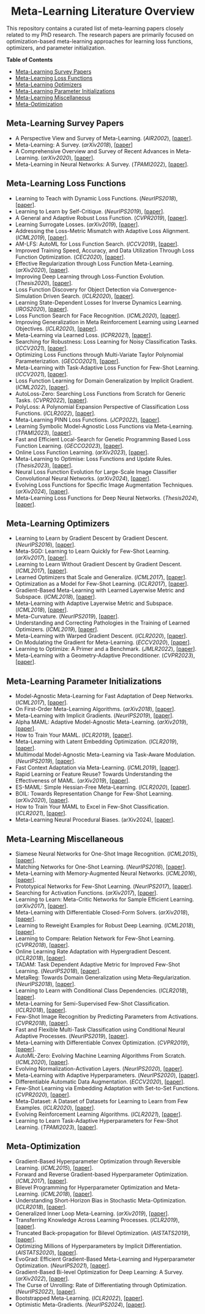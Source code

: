<h1 align="center">
Meta-Learning Literature Overview 
</h1>

This repository contains a curated list of meta-learning papers closely related to my PhD research. The research papers are primarily focused on optimization-based meta-learning approaches for learning loss functions, optimizers, and parameter initialization.

**Table of Contents**

- [Meta-Learning Survey Papers](#meta-learning-survey-papers)
- [Meta-Learning Loss Functions](#meta-learning-loss-functions)
- [Meta-Learning Optimizers](#meta-learning-optimizers)
- [Meta-Learning Parameter Initializations](#meta-learning-parameter-initializations)
- [Meta-Learning Miscellaneous](#meta-learning-miscellaneous)
- [Meta-Optimization](#meta-optimization)

## Meta-Learning Survey Papers

- A Perspective View and Survey of Meta-Learning. (_AIR2002_), [[paper](https://axon.cs.byu.edu/Dan/678/papers/Meta/Vilalta.pdf)].
- Meta-Learning: A Survey. (_arXiv2018_), [[paper](https://arxiv.org/abs/1810.03548)]
- A Comprehensive Overview and Survey of Recent Advances in Meta-Learning. (_arXiv2020_), [[paper](https://arxiv.org/abs/2004.11149)].
- Meta-Learning in Neural Networks: A Survey. (_TPAMI2022_), [[paper](https://arxiv.org/abs/2004.05439)].

## Meta-Learning Loss Functions

- Learning to Teach with Dynamic Loss Functions. (_NeurIPS2018_), [[paper](https://arxiv.org/abs/1810.12081)].
- Learning to Learn by Self-Critique. (_NeurIPS2019_), [[paper](https://arxiv.org/abs/1905.10295)].
- A General and Adaptive Robust Loss Function. (_CVPR2019_), [[paper](https://arxiv.org/abs/1701.03077)].
- Learning Surrogate Losses. (_arXiv2019_), [[paper](https://arxiv.org/abs/1905.10108)].
- Addressing the Loss-Metric Mismatch with Adaptive Loss Alignment. (_ICML2019_), [[paper](https://arxiv.org/abs/1905.05895)].
- AM-LFS: AutoML for Loss Function Search. (_ICCV2019_), [[paper](https://arxiv.org/abs/1905.07375)].
- Improved Training Speed, Accuracy, and Data Utilization Through Loss Function Optimization. (_CEC2020_), [[paper](https://arxiv.org/abs/1905.11528)].
- Effective Regularization through Loss Function Meta-Learning. (_arXiv2020_), [[paper](https://arxiv.org/abs/2010.00788)].
- Improving Deep Learning through Loss-Function Evolution. (_Thesis2020_), [[paper](https://www.cs.utexas.edu/~ai-lab/?gonzalez:diss20)].
- Loss Function Discovery for Object Detection via Convergence-Simulation Driven Search. (_ICLR2020_), [[paper](https://arxiv.org/abs/2102.04700)].
- Learning State-Dependent Losses for Inverse Dynamics Learning. (_IROS2020_), [[paper](https://arxiv.org/abs/2003.04947)].
- Loss Function Search for Face Recognition. (_ICML2020_), [[paper](https://arxiv.org/abs/2007.06542)].
- Improving Generalization in Meta Reinforcement Learning using Learned Objectives. (_ICLR2020_), [[paper](https://arxiv.org/abs/1910.04098)].
- Meta-Learning via Learned Loss. (_ICPR2021_), [[paper](https://arxiv.org/abs/1906.05374)].
- Searching for Robustness: Loss Learning for Noisy Classification Tasks. (_ICCV2021_), [[paper](https://arxiv.org/abs/2103.00243)].
- Optimizing Loss Functions through Multi-Variate Taylor Polynomial Parameterization. (_GECCO2021_), [[paper](https://arxiv.org/abs/2002.00059)].
- Meta-Learning with Task-Adaptive Loss Function for Few-Shot Learning. (_ICCV2021_), [[paper](https://arxiv.org/abs/2110.03909)].
- Loss Function Learning for Domain Generalization by Implicit Gradient. (_ICML2022_), [[paper](https://proceedings.mlr.press/v162/gao22b/gao22b.pdf)].
- AutoLoss-Zero: Searching Loss Functions from Scratch for Generic Tasks. (_CVPR2022_), [[paper](https://arxiv.org/abs/2103.14026)].
- PolyLoss: A Polynomial Expansion Perspective of Classification Loss Functions. (_ICLR2022_), [[paper](https://arxiv.org/abs/2204.12511)].
- Meta-Learning PINN Loss Functions. (_JCP2022_), [[paper](https://arxiv.org/abs/2107.05544)].
- Learning Symbolic Model-Agnostic Loss Functions via Meta-Learning. (_TPAMI2023_), [[paper](https://arxiv.org/abs/2209.08907)].
- Fast and Efficient Local-Search for Genetic Programming Based Loss Function Learning. (_GECCO2023_), [[paper](https://arxiv.org/abs/2403.00865)].
- Online Loss Function Learning. (_arXiv2023_), [[paper](https://arxiv.org/abs/2301.13247)].
- Meta-Learning to Optimise: Loss Functions and Update Rules. (_Thesis2023_), [[paper](https://era.ed.ac.uk/handle/1842/39821)].
- Neural Loss Function Evolution for Large-Scale Image Classifier Convolutional Neural Networks. (_arXiv2024_), [[paper](https://arxiv.org/abs/2403.08793)].
- Evolving Loss Functions for Specific Image Augmentation Techniques. (_arXiv2024_), [[paper](https://arxiv.org/abs/2404.06633)].
- Meta-Learning Loss Functions for Deep Neural Networks. (_Thesis2024_), [[paper](https://arxiv.org/abs/2406.09713)].

## Meta-Learning Optimizers

- Learning to Learn by Gradient Descent by Gradient Descent. (_NeurIPS2016_), [[paper](https://arxiv.org/abs/1606.04474)].
- Meta-SGD: Learning to Learn Quickly for Few-Shot Learning. (_arXiv2017_), [[paper](https://arxiv.org/abs/1707.09835)].
- Learning to Learn Without Gradient Descent by Gradient Descent. (_ICML2017_), [[paper](https://arxiv.org/abs/1611.03824)].
- Learned Optimizers that Scale and Generalize. (_ICML2017_), [[paper](https://arxiv.org/abs/1703.04813)].
- Optimization as a Model for Few-Shot Learning. (_ICLR2017_), [[paper](https://openreview.net/pdf?id=rJY0-Kcll)].
- Gradient-Based Meta-Learning with Learned Layerwise Metric and Subspace. (_ICML2018_), [[paper](https://arxiv.org/abs/1801.05558)].
- Meta-Learning with Adaptive Layerwise Metric and Subspace. (_ICML2018_), [[paper](https://arxiv.org/abs/1801.05558)].
- Meta-Curvature. (_NeurIPS2019_), [[paper](https://arxiv.org/abs/1902.03356)].
- Understanding and Correcting Pathologies in the Training of Learned Optimizers. (_ICML2019_), [[paper](https://arxiv.org/abs/1810.10180)].
- Meta-Learning with Warped Gradient Descent. (_ICLR2020_), [[paper](https://arxiv.org/abs/1909.00025)].
- On Modulating the Gradient for Meta-Learning. (_ECCV2020_), [[paper](https://www.ecva.net/papers/eccv_2020/papers_ECCV/papers/123530545.pdf)].
- Learning to Optimize: A Primer and a Benchmark. (_JMLR2022_), [[paper](https://arxiv.org/abs/2103.12828)].
- Meta-Learning with a Geometry-Adaptive Preconditioner. (_CVPR2023_), [[paper](https://arxiv.org/abs/2304.01552)].

## Meta-Learning Parameter Initializations

- Model-Agnostic Meta-Learning for Fast Adaptation of Deep Networks. (_ICML2017_), [[paper]()].
- On First-Order Meta-Learning Algorithms. (_arXiv2018_), [[paper]()].
- Meta-Learning with Implicit Gradients. (_NeurIPS2019_), [[paper]()].
- Alpha MAML: Adaptive Model-Agnostic Meta-Learning. (_arXiv2019_), [[paper]()].
- How to Train Your MAML. (_ICLR2019_), [[paper]()].
- Meta-Learning with Latent Embedding Optimization. (_ICLR2019_), [[paper]()].
- Multimodal Model-Agnostic Meta-Learning via Task-Aware Modulation. (_NeurIPS2019_), [[paper]()].
- Fast Context Adaptation via Meta-Learning. (_ICML2019_), [[paper]()].
- Rapid Learning or Feature Reuse? Towards Understanding the Effectiveness of MAML. (_arXiv2019_), [[paper]()].
- ES-MAML: Simple Hessian-Free Meta-Learning. (_ICLR2020_), [[paper]()].
- BOIL: Towards Representation Change for Few-Shot Learning. (_arXiv2020_), [[paper]()].
- How to Train Your MAML to Excel in Few-Shot Classification. (_ICLR2021_), [[paper]()].
- Meta-Learning Neural Procedural Biases. (arXiv2024), [[paper]()].

## Meta-Learning Miscellaneous

- Siamese Neural Networks for One-Shot Image Recognition. (_ICML2015_), [[paper]()].
- Matching Networks for One-Shot Learning. (_NeurIPS2016_), [[paper]()].
- Meta-Learning with Memory-Augmented Neural Networks. (_ICML2016_), [[paper]()].
- Prototypical Networks for Few-Shot Learning. (_NeurIPS2017_), [[paper]()].
- Searching for Activation Functions. (_arXiv2017_), [[paper]()].
- Learning to Learn: Meta-Critic Networks for Sample Efficient Learning. (_arXiv2017_), [[paper]()].
- Meta-Learning with Differentiable Closed-Form Solvers. (_arXiv2018_), [[paper]()].
- Learning to Reweight Examples for Robust Deep Learning. (_ICML2018_), [[paper]()].
- Learning to Compare: Relation Network for Few-Shot Learning. (_CVPR2018_), [[paper]()].
- Online Learning Rate Adaptation with Hypergradient Descent. (_ICLR2018_), [[paper]()].
- TADAM: Task Dependent Adaptive Metric for Improved Few-Shot Learning. (_NeurIPS2018_), [[paper]()].
- MetaReg: Towards Domain Generalization using Meta-Regularization. (_NeurIPS2018_), [[paper]()].
- Learning to Learn with Conditional Class Dependencies. (_ICLR2018_), [[paper]()].
- Meta-Learning for Semi-Supervised Few-Shot Classification. (_ICLR2018_), [[paper]()].
- Few-Shot Image Recognition by Predicting Parameters from Activations. (_CVPR2018_), [[paper]()].
- Fast and Flexible Multi-Task Classification using Conditional Neural Adaptive Processes. (_NeurIPS2019_), [[paper]()].
- Meta-Learning with Differentiable Convex Optimization. (_CVPR2019_), [[paper]()].
- AutoML-Zero: Evolving Machine Learning Algorithms From Scratch. (_ICML2020_), [[paper]()].
- Evolving Normalization-Activation Layers. (_NeurIPS2020_), [[paper]()].
- Meta-Learning with Adaptive Hyperparameters. (_NeurIPS2020_), [[paper]()].
- Differentiable Automatic Data Augmentation. (_ECCV2020_), [[paper]()].
- Few-Shot Learning via Embedding Adaptation with Set-to-Set Functions. (_CVPR2020_), [[paper]()].
- Meta-Dataset: A Dataset of Datasets for Learning to Learn from Few Examples. (_ICLR2020_), [[paper]()].
- Evolving Reinforcement Learning Algorithms. (_ICLR2021_), [[paper]()].
- Learning to Learn Task-Adaptive Hyperparameters for Few-Shot Learning. (_TPAMI2023_), [[paper]()].

## Meta-Optimization

- Gradient-Based Hyperparameter Optimization through Reversible Learning. (_ICML2015_), [[paper]()].
- Forward and Reverse Gradient-based Hyperparameter Optimization. (_ICML2017_), [[paper]()].
- Bilevel Programming for Hyperparameter Optimization and Meta-Learning. (_ICML2018_), [[paper]()].
- Understanding Short-Horizon Bias in Stochastic Meta-Optimization. (_ICLR2018_), [[paper]()].
- Generalized Inner Loop Meta-Learning. (_arXiv2019_), [[paper]()].
- Transferring Knowledge Across Learning Processes. (_ICLR2019_), [[paper]()].
- Truncated Back-propagation for Bilevel Optimization. (_AISTATS2019_), [[paper]()].
- Optimizing Millions of Hyperparameters by Implicit Differentiation. (_AISTATS2020_), [[paper]()].
- EvoGrad: Efficient Gradient-Based Meta-Learning and Hyperparameter Optimization. (_NeurIPS2021_), [[paper](https://arxiv.org/abs/2106.10575)].
- Gradient-Based Bi-level Optimization for Deep Learning: A Survey. (_arXiv2022_), [[paper]()].
- The Curse of Unrolling: Rate of Differentiating through Optimization. (_NeurIPS2022_), [[paper]()].
- Bootstrapped Meta-Learning. (_ICLR2022_), [[paper]()].
- Optimistic Meta-Gradients. (_NeurIPS2024_), [[paper]()].
